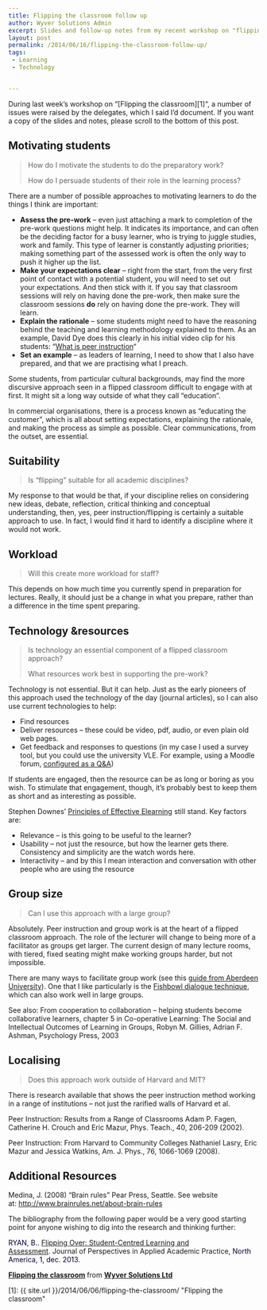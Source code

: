 ```yaml
---
title: Flipping the classroom follow up
author: Wyver Solutions Admin
excerpt: Slides and follow-up notes from my recent workshop on "flipping the classroom" at a university staff awayday.
layout: post
permalink: /2014/06/16/flipping-the-classroom-follow-up/
tags:
 - Learning
 - Technology


---
```

During last week&#8217;s workshop on &#8220;[Flipping the classroom][1]&#8220;, a number of issues were raised by the delegates, which I said I&#8217;d document. If you want a copy of the slides and notes, please scroll to the bottom of this post.

## Motivating students

> How do I motivate the students to do the preparatory work?
>
> How do I persuade students of their role in the learning process?

There are a number of possible approaches to motivating learners to do the things I think are important:

  * **Assess the pre-work** &#8211; even just attaching a mark to completion of the pre-work questions might help. It indicates its importance, and can often be the deciding factor for a busy learner, who is trying to juggle studies, work and family. This type of learner is constantly adjusting priorities; making something part of the assessed work is often the only way to push it higher up the list.
  * **Make your expectations clear** &#8211; right from the start, from the very first point of contact with a potential student, you will need to set out your expectations. And then stick with it. If you say that classroom sessions will rely on having done the pre-work, then make sure the classroom sessions **do** rely on having done the pre-work. They will learn.
  * **Explain the rationale** &#8211; some students might need to have the reasoning behind the teaching and learning methodology explained to them. As an example, David Dye does this clearly in his initial video clip for his students: &#8220;<a href="https://www.youtube.com/watch?v=e9IT7BTBJgY" target="_blank">What is peer instruction</a>&#8220;
  * **Set an example** &#8211; as leaders of learning, I need to show that I also have prepared, and that we are practising what I preach.

Some students, from particular cultural backgrounds, may find the more discursive approach seen in a flipped classroom difficult to engage with at first. It might sit a long way outside of what they call &#8220;education&#8221;.

In commercial organisations, there is a process known as &#8220;educating the customer&#8221;, which is all about setting expectations, explaining the rationale, and making the process as simple as possible. Clear communications, from the outset, are essential.

## Suitability

> Is &#8220;flipping&#8221; suitable for all academic disciplines?

My response to that would be that, if your discipline relies on considering new ideas, debate, reflection, critical thinking and conceptual understanding, then, yes, peer instruction/flipping is certainly a suitable approach to use. In fact, I would find it hard to identify a discipline where it would not work.

## Workload

> Will this create more workload for staff?

This depends on how much time you currently spend in preparation for lectures. Really, it should just be a change in what you prepare, rather than a difference in the time spent preparing.

## Technology &amp;resources

> Is technology an essential component of a flipped classroom approach?
>
> What resources work best in supporting the pre-work?

Technology is not essential. But it can help. Just as the early pioneers of this approach used the technology of the day (journal articles), so I can also use current technologies to help:

  * Find resources
  * Deliver resources &#8211; these could be video, pdf, audio, or even plain old web pages.
  * Get feedback and responses to questions (in my case I used a survey tool, but you could use the university VLE. For example, using a Moodle forum, <a href="http://docs.moodle.org/24/en/Forum_settings#Forum_type" target="_blank">configured as a Q&amp;A</a>)

If students are engaged, then the resource can be as long or boring as you wish. To stimulate that engagement, though, it&#8217;s probably best to keep them as short and as interesting as possible.

Stephen Downes&#8217; <a href="http://www.downes.ca/post/13" target="_blank">Principles of Effective Elearning</a> still stand. Key factors are:

  * Relevance &#8211; is this going to be useful to the learner?
  * Usability &#8211; not just the resource, but how the learner gets there. Consistency and simplicity are the watch words here.
  * Interactivity &#8211; and by this I mean interaction and conversation with other people who are using the resource

## Group size

> Can I use this approach with a large group?

Absolutely. Peer instruction and group work is at the heart of a flipped classroom approach. The role of the lecturer will change to being more of a facilitator as groups get larger. The current design of many lecture rooms, with tiered, fixed seating might make working groups harder, but not impossible.

There are many ways to facilitate group work (see this <a href="http://www.abdn.ac.uk/cad/good-practice/resources/groupwork/a2/" target="_blank">guide from Aberdeen University</a>). One that I like particularly is the <a href="http://www.unconference.net/unconference-methods-fish-bowl-dialogue/" target="_blank">Fishbowl dialogue technique</a>, which can also work well in large groups.

See also: From cooperation to collaboration &#8211; helping students become collaborative learners, chapter 5 in <span class="fn"><span dir="ltr">Co-operative Learning</span></span>: <span class="subtitle"><span dir="ltr">The Social and Intellectual Outcomes of Learning in Groups, </span></span><span dir="ltr">Robyn M. Gillies</span>, <span dir="ltr">Adrian F. Ashman, </span><span dir="ltr">Psychology Press</span>, 2003

## Localising

> Does this approach work outside of Harvard and MIT?

There is research available that shows the peer instruction method working in a range of institutions &#8211; not just the rarified walls of Harvard et al.

Peer Instruction: Results from a Range of Classrooms
Adam P. Fagen, Catherine H. Crouch and Eric Mazur, Phys. Teach., 40, 206-209 (2002).

Peer Instruction: From Harvard to Community Colleges
Nathaniel Lasry, Eric Mazur and Jessica Watkins, Am. J. Phys., 76, 1066-1069 (2008).

## Additional Resources

Medina, J. (2008) &#8220;Brain rules&#8221; Pear Press, Seattle. See website at: <a href="http://www.brainrules.net/about-brain-rules" target="_blank">http://www.brainrules.net/about-brain-rules</a>

The bibliography from the following paper would be a very good starting point for anyone wishing to dig into the research and thinking further:

<span style="color: #000033;">RYAN, B.. <a href="http://jpaap.napier.ac.uk/index.php/JPAAP/article/view/64" target="_blank">Flipping Over: Student-Centred Learning and Assessment</a>. </span>Journal of Perspectives in Applied Academic Practice<span style="color: #000033;">, North America, 1, dec. 2013. </span>



<div style="margin-bottom: 5px;">
  <strong> <a title="Flipping the classroom" href="https://www.slideshare.net/MarkBerthelemy/flipping-the-classroom-35918909" target="_blank">Flipping the classroom</a> </strong> from <strong><a href="http://www.slideshare.net/MarkBerthelemy" target="_blank">Wyver Solutions Ltd</a></strong>
</div>

 [1]: {{ site.url }}/2014/06/06/flipping-the-classroom/ "Flipping the classroom"
